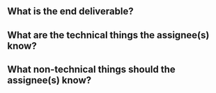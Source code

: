 <!-- Please have a standardized title header "[Group]: [Issue]-->
<!-- Example "Group Organization: Setup up baseline group structures-->
<!-- Please assign the person or persons who will accomplish this task to the `Assignee` section on the right -->
## What is the end deliverable?


## What are the technical things the assignee(s) know?


## What non-technical things should the assignee(s) know?

